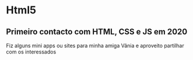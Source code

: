 # Html5
## Primeiro contacto com HTML, CSS e JS em 2020
Fiz alguns mini apps ou sites para minha amiga Vânia e aproveito partilhar com os interessados

